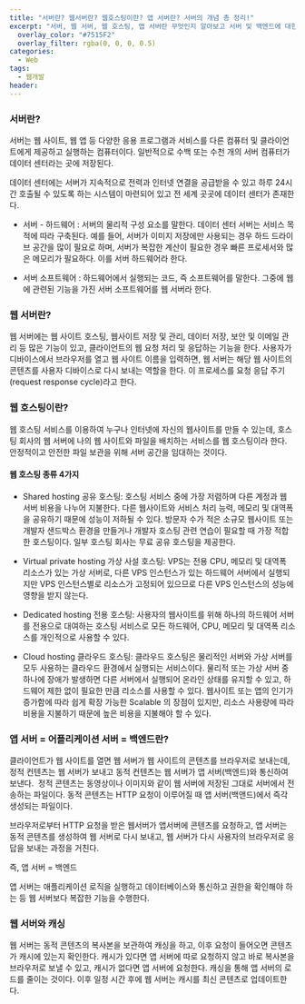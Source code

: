 ```yaml
---
title: "서버란? 웹서버란? 웹호스팅이란? 앱 서버란? 서버의 개념 총 정리!"
excerpt: "서버, 웹 서버, 웹 호스팅, 앱 서버란 무엇인지 알아보고 서버 및 백엔드에 대한 개념을 정리해보자."
  overlay_color: "#7515F2"
  overlay_filter: rgba(0, 0, 0, 0.5)
categories:
  - Web
tags:
  - 웹개발
header:
---
```


### 서버란?​

서버는 웹 사이트, 웹 앱 등 다양한 응용 프로그램과 서비스를 다른 컴퓨터 및 클라이언트에게 제공하고 실행하는 컴퓨터이다. 일반적으로 수백 또는 수천 개의 서버 컴퓨터가 데이터 센터라는 곳에 저장된다.

​데이터 센터에는 서버가 지속적으로 전력과 인터넷 연결을 공급받을 수 있고 하루 24시간 호출될 수 있도록 하는 시스템이 마련되어 있고 전 세계 곳곳에 데이터 센터가 존재한다.

- 서버 - 하드웨어
  : 서버의 물리적 구성 요소를 말한다. 데이터 센터 서버는 서비스 목적에 따라 구축된다. 예를 들어, 서버가 이미지 저장에만 사용되는 경우 하드 드라이브 공간을 많이 필요로 하며, 서버가 복잡한 계산이 필요한 경우 빠른 프로세서와 많은 메모리가 필요하다. 이를 서버 하드웨어라 한다.

- 서버 소프트웨어
  : 하드웨어에서 실행되는 코드, 즉 소프트웨어를 말한다. 그중에 웹에 관련된 기능을 가진 서버 소프트웨어를 웹 서버라 한다.

### 웹 서버란?

웹 서버에는 웹 사이트 호스팅, 웹사이트 저장 및 관리, 데이터 저장, 보안 및 이메일 관리 등 많은 기능이 있고, 클라이언트의 웹 요청 처리 및 응답하는 기능을 한다. 사용자가 디바이스에서 브라우저를 열고 웹 사이트 이름을 입력하면, 웹 서버는 해당 웹 사이트의 콘텐츠를 사용자 디바이스로 다시 보내는 역할을 한다. 이 프로세스를 요청 응답 주기(request response cycle)라고 한다.

### ​웹 호스팅이란?

웹 호스팅 서비스를 이용하여 누구나 인터넷에 자신의 웹사이트를 만들 수 있는데, 호스팅 회사의 웹 서버에 나의 웹 사이트와 파일을 배치하는 서비스를 웹 호스팅이라 한다. 안정적이고 안전한 파일 보관을 위해 서버 공간을 임대하는 것이다.

#### 웹 호스팅 종류 4가지

- Shared hosting 공유 호스팅: 호스팅 서비스 중에 가장 저렴하며 다른 계정과 웹 서버 비용을 나누어 지불한다. 다른 웹사이트와 서비스 처리 능력, 메모리 및 대역폭을 공유하기 때문에 성능이 저하될 수 있다. 방문자 수가 적은 소규모 웹사이트 또는 개발자 샌드박스 환경을 만들거나 개발자 호스팅 관련 연습이 필요할 때 가장 적합한 호스팅이다. 일부 호스팅 회사는 무료 공유 호스팅을 제공한다.

- Virtual private hosting 가상 사설 호스팅: VPS는 전용 CPU, 메모리 및 대역폭 리소스가 있는 가상 서버로, 다른 VPS 인스턴스가 있는 하드웨어 서버에서 실행되지만 VPS 인스턴스별로 리소스가 고정되어 있으므로 다른 VPS 인스턴스의 성능에 영향을 받지 않는다.

- Dedicated hosting 전용 호스팅: 사용자의 웹사이트를 위해 하나의 하드웨어 서버를 전용으로 대여하는 호스팅 서비스로 모든 하드웨어, CPU, 메모리 및 대역폭 리소스를 개인적으로 사용할 수 있다.

- Cloud hosting 클라우드 호스팅: 클라우드 호스팅은 물리적인 서버와 가상 서버를 모두 사용하는 클라우드 환경에서 실행되는 서비스이다. 물리적 또는 가상 서버 중 하나에 장애가 발생하면 다른 서버에서 실행되어 온라인 상태를 유지할 수 있고, 하드웨어 제한 없이 필요한 만큼 리소스를 사용할 수 있다. 웹사이트 또는 앱의 인기가 증가함에 따라 쉽게 확장 가능한 Scalable 의 장점이 있지만, 리소스 사용량에 따라 비용을 지불하기 때문에 높은 비용을 지불해야 할 수 있다.

### 앱 서버 = 어플리케이션 서버 = 백엔드란?

클라이언트가 웹 사이트를 열면 웹 서버가 웹 사이트의 콘텐츠를 브라우저로 보내는데, 정적 컨텐츠는 웹 서버가 보내고 동적 컨텐츠는 웹 서버가 앱 서버(백엔드)와 통신하여 보낸다.
​
정적 콘텐츠는 동영상이나 이미지와 같이 웹 서버에 저장된 그대로 서버에서 전송하는 파일이다. ​동적 콘텐츠는 HTTP 요청이 이루어질 때 앱 서버(백앤드)에서 즉각 생성되는 파일이다.

브라우저로부터 HTTP 요청을 받은 웹서버가 앱서버에 콘텐츠를 요청하고, 앱 서버는 동적 콘텐츠를 생성하여 웹 서버로 다시 보내고, 웹 서버가 다시 사용자의 브라우저로 응답을 보내는 과정을 거친다.

즉, 앱 서버 = 백엔드

앱 서버는 애플리케이션 로직을 실행하고 데이터베이스와 통신하고 권한을 확인해야 하는 등 웹 서버보다 복잡한 기능을 수행한다.

### 웹 서버와 캐싱

웹 서버는 동적 콘텐츠의 복사본을 보관하여 캐싱을 하고, 이후 요청이 들어오면 콘텐츠가 캐시에 있는지 확인한다. 캐시가 있다면 앱 서버에 따로 요청하지 않고 바로 복사본을 브라우저로 보낼 수 있고, 캐시가 없다면 앱 서버에 요청한다. 캐싱을 통해 앱 서버의 로드를 줄이는 것이다. 이후 일정 시간 후에 웹 서버는 캐시를 최신 콘텐츠로 업데이트한다.
